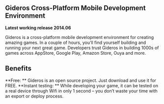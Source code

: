 ## Gideros Cross-Platform Mobile Development Environment ##

**Latest working release 2014.06**

Gideros is a cross-platform mobile development environment for creating amazing games. In a couple of hours, you’ll find yourself building and running your next great game. Developers trust Gideros in building 1000s of games across AppStore, Google Play, Amazon Store, Ouya and more.

## Benefits ## 

**Free: ** Gideros is an open source project. Just download and use it for FREE.
**Instant testing: ** While developing your game, it can be tested on a real device through Wifi in only 1 second – you don’t waste your time with an export or deploy process.


